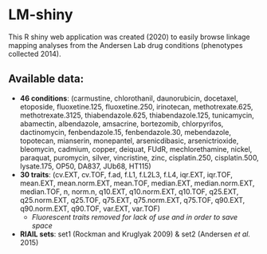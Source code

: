 # LM-shiny

This R shiny web application was created (2020) to easily browse linkage mapping analyses from the Andersen Lab drug conditions (phenotypes collected 2014).

## Available data:
- **46 conditions**: (carmustine, chlorothanil, daunorubicin, docetaxel, etoposide, fluoxetine.125, fluoxetine.250, irinotecan, methotrexate.625, methotrexate.3125, thiabendazole.625, thiabendazole.125, tunicamycin, abamectin, albendazole, amsacrine, bortezomib, chlorpyrifos, dactinomycin, fenbendazole.15, fenbendazole.30, mebendazole, topotecan, mianserin, monepantel, arsenicdibasic, arsenictrioxide, bleomycin, cadmium, copper, deiquat, FUdR, mechlorethamine, nickel, paraquat, puromycin, silver, vincristine, zinc, cisplatin.250, cisplatin.500, lysate.175, OP50, DA837, JUb68, HT115)
- **30 traits**: (cv.EXT, cv.TOF, f.ad, f.L1, f.L2L3, f.L4, iqr.EXT, iqr.TOF, mean.EXT, mean.norm.EXT, mean.TOF, median.EXT, median.norm.EXT, median.TOF, n, norm.n, q10.EXT, q10.norm.EXT, q10.TOF, q25.EXT, q25.norm.EXT, q25.TOF, q75.EXT, q75.norm.EXT, q75.TOF, q90.EXT, q90.norm.EXT, q90.TOF, var.EXT, var.TOF)
  - *Fluorescent traits removed for lack of use and in order to save space*
- **RIAIL sets**: set1 (Rockman and Kruglyak 2009) & set2 (Andersen *et al.* 2015)

